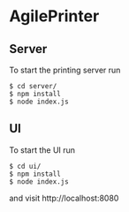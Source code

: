 # AgilePrinter

## Server

To start the printing server run

```
$ cd server/
$ npm install
$ node index.js
```

## UI

To start the UI run

```
$ cd ui/
$ npm install
$ node index.js
```

and visit http://localhost:8080
